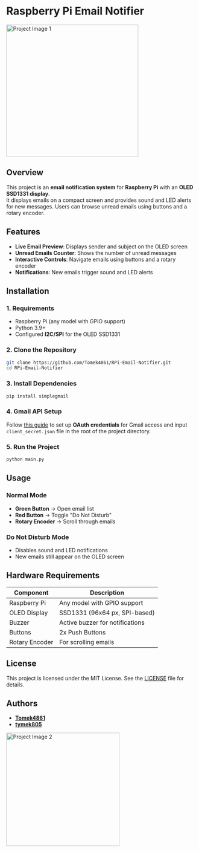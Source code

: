 # Raspberry Pi Email Notifier  

<img src="https://github.com/user-attachments/assets/53349920-bfc3-475f-bda0-687abebd3f2c" alt="Project Image 1" width="350">

## Overview  

This project is an **email notification system** for **Raspberry Pi** with an **OLED SSD1331 display**.  
It displays emails on a compact screen and provides sound and LED alerts for new messages. Users can browse unread emails using buttons and a rotary encoder.  


## Features  

- **Live Email Preview**: Displays sender and subject on the OLED screen  
- **Unread Emails Counter**: Shows the number of unread messages  
- **Interactive Controls**: Navigate emails using buttons and a rotary encoder 
- **Notifications**:  New emails trigger sound and LED alerts


## Installation  

### 1. Requirements  
- Raspberry Pi (any model with GPIO support)  
- Python 3.9+  
- Configured **I2C/SPI** for the OLED SSD1331  

### 2. Clone the Repository  
```bash
git clone https://github.com/Tomek4861/RPi-Email-Notifier.git  
cd RPi-Email-Notifier  
```

### 3. Install Dependencies  
```bash
pip install simplegmail
```

### 4. Gmail API Setup  
Follow [this guide](https://github.com/jeremyephron/simplegmail) to set up **OAuth credentials** for Gmail access and input `client_secret.json` file in the root of the project directory.  

### 5. Run the Project  
```bash
python main.py
```


## Usage  

### Normal Mode  
- **Green Button** → Open email list  
- **Red Button** → Toggle "Do Not Disturb"  
- **Rotary Encoder** → Scroll through emails  

### Do Not Disturb Mode  
- Disables sound and LED notifications  
- New emails still appear on the OLED screen  


## Hardware Requirements  

| Component     | Description                     |
|--------------|---------------------------------|
| Raspberry Pi | Any model with GPIO support     |
| OLED Display | SSD1331 (96x64 px, SPI-based)   |
| Buzzer       | Active buzzer for notifications |
| Buttons      | 2x Push Buttons                 |
| Rotary Encoder | For scrolling emails         |


## License  
This project is licensed under the MIT License. See the [LICENSE](LICENSE.md) file for details.


## Authors  

- **[Tomek4861](https://github.com/Tomek4861)**
- **[tymek805](https://github.com/tymek805)**

<img src="https://github.com/user-attachments/assets/42b69907-5f14-4d58-9579-053890a53395" alt="Project Image 2" width="300">
